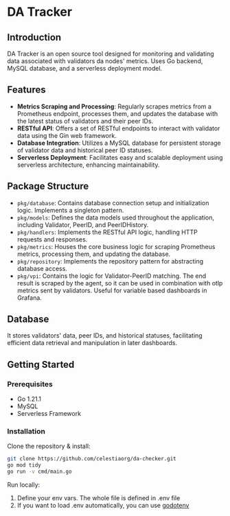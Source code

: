 # DA Tracker

## Introduction

DA Tracker is an open source tool designed for monitoring and validating data associated with validators da nodes' metrics. 
Uses Go backend, MySQL database, and a serverless deployment model.

## Features

- **Metrics Scraping and Processing**: Regularly scrapes metrics from a Prometheus endpoint, processes them, and updates the database with the latest status of validators and their peer IDs.
- **RESTful API**: Offers a set of RESTful endpoints to interact with validator data using the Gin web framework.
- **Database Integration**: Utilizes a MySQL database for persistent storage of validator data and historical peer ID statuses.
- **Serverless Deployment**: Facilitates easy and scalable deployment using serverless architecture, enhancing maintainability.

## Package Structure

- `pkg/database`: Contains database connection setup and initialization logic. Implements a singleton pattern.
- `pkg/models`: Defines the data models used throughout the application, including Validator, PeerID, and PeerIDHistory.
- `pkg/handlers`: Implements the RESTful API logic, handling HTTP requests and responses.
- `pkg/metrics`: Houses the core business logic for scraping Prometheus metrics, processing them, and updating the database.
- `pkg/repository`: Implements the repository pattern for abstracting database access.
- `pkg/vpi`: Contains the logic for Validator-PeerID matching. The end result is scraped by the agent, so it can be used in combination with otlp metrics sent by validators. Useful for variable based dashboards in Grafana.

## Database

It stores validators' data, peer IDs, and historical statuses, facilitating efficient data retrieval and manipulation in later dashboards.

## Getting Started

### Prerequisites

- Go 1.21.1
- MySQL
- Serverless Framework

### Installation

Clone the repository & install:
   ```bash
   git clone https://github.com/celestiaorg/da-checker.git
   go mod tidy
   go run -v cmd/main.go
   ```
Run locally:

1. Define your env vars. The whole file is defined in .env file 
2. If you want to load .env automatically, you can use [godotenv](github.com/joho/godotenv)
